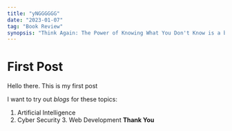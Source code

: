 ```yaml
---
title: "yNGGGGGG"
date: "2023-01-07"
tag: "Book Review"
synopsis: "Think Again: The Power of Knowing What You Don't Know is a book by Adam Grant. In this book, he talks about how to think critically and how to make better decisions."
---
```

# First Post
Hello there.
This is my first post

I want to try out *blogs* for these topics:
1. Artificial Intelligence
2. Cyber Security 3. Web Development
**Thank You**